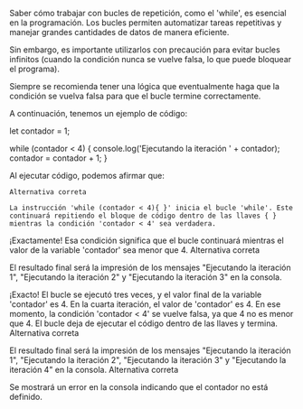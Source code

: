 Saber cómo trabajar con bucles de repetición, como el 'while', es esencial en la programación. Los bucles permiten automatizar tareas repetitivas y manejar grandes cantidades de datos de manera eficiente.

Sin embargo, es importante utilizarlos con precaución para evitar bucles infinitos (cuando la condición nunca se vuelve falsa, lo que puede bloquear el programa).

Siempre se recomienda tener una lógica que eventualmente haga que la condición se vuelva falsa para que el bucle termine correctamente.

A continuación, tenemos un ejemplo de código:

let contador = 1;

while (contador < 4) {
  console.log('Ejecutando la iteración ' + contador);
  contador = contador + 1;
}

Al ejecutar código, podemos afirmar que:

    Alternativa correta

    La instrucción 'while (contador < 4){ }' inicia el bucle 'while'. Este continuará repitiendo el bloque de código dentro de las llaves { } mientras la condición 'contador < 4' sea verdadera.

¡Exactamente! Esa condición significa que el bucle continuará mientras el valor de la variable 'contador' sea menor que 4.
Alternativa correta

El resultado final será la impresión de los mensajes "Ejecutando la iteración 1", "Ejecutando la iteración 2" y "Ejecutando la iteración 3" en la consola.

¡Exacto! El bucle se ejecutó tres veces, y el valor final de la variable 'contador' es 4. En la cuarta iteración, el valor de 'contador' es 4. En ese momento, la condición 'contador < 4' se vuelve falsa, ya que 4 no es menor que 4. El bucle deja de ejecutar el código dentro de las llaves y termina.
Alternativa correta

El resultado final será la impresión de los mensajes "Ejecutando la iteración 1", "Ejecutando la iteración 2", "Ejecutando la iteración 3" y "Ejecutando la iteración 4" en la consola.
Alternativa correta

Se mostrará un error en la consola indicando que el contador no está definido.